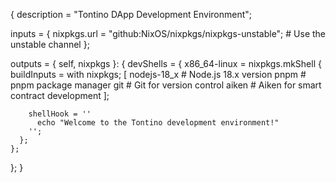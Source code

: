{
  description = "Tontino DApp Development Environment";

  inputs = {
    nixpkgs.url = "github:NixOS/nixpkgs/nixpkgs-unstable";  # Use the unstable channel
  };

  outputs = { self, nixpkgs }: {
    devShells = {
      x86_64-linux = nixpkgs.mkShell {
        buildInputs = with nixpkgs; [
          nodejs-18_x      # Node.js 18.x version
          pnpm             # pnpm package manager
          git              # Git for version control
          aiken            # Aiken for smart contract development
        ];

        shellHook = ''
          echo "Welcome to the Tontino development environment!"
        '';
      };
    };
  };
}
